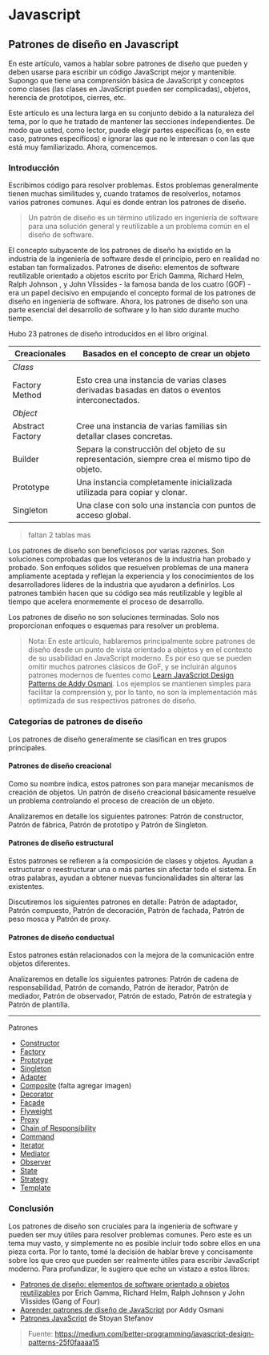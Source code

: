 # Javascript

## Patrones de diseño en Javascript

En este artículo, vamos a hablar sobre patrones de diseño que pueden y deben usarse para escribir un código JavaScript 
mejor y mantenible. Supongo que tiene una comprensión básica de JavaScript y conceptos como clases (las clases en 
JavaScript pueden ser complicadas), objetos, herencia de prototipos, cierres, etc.

Este artículo es una lectura larga en su conjunto debido a la naturaleza del tema, por lo que he tratado de mantener 
las secciones independientes. De modo que usted, como lector, puede elegir partes específicas (o, en este caso, 
patrones específicos) e ignorar las que no le interesan o con las que está muy familiarizado. Ahora, comencemos.

### Introducción

Escribimos código para resolver problemas. Estos problemas generalmente tienen muchas similitudes y, cuando tratamos de 
resolverlos, notamos varios patrones comunes. Aquí es donde entran los patrones de diseño.

> Un patrón de diseño es un término utilizado en ingeniería de software para una solución general y reutilizable a un problema común en el diseño de software.

El concepto subyacente de los patrones de diseño ha existido en la industria de la ingeniería de software desde el 
principio, pero en realidad no estaban tan formalizados. Patrones de diseño: elementos de software reutilizable 
orientado a objetos escrito por Erich Gamma, Richard Helm, Ralph Johnson , y John Vlissides - la famosa banda de los 
cuatro (GOF) -era un papel decisivo en empujando el concepto formal de los patrones de diseño en ingeniería de software. 
Ahora, los patrones de diseño son una parte esencial del desarrollo de software y lo han sido durante mucho tiempo.

Hubo 23 patrones de diseño introducidos en el libro original.

Creacionales | Basados en el concepto de crear un objeto 
--- | ---
*Class* |  
Factory Method | Esto crea una instancia de varias clases derivadas basadas en datos o eventos interconectados.
*Object* |
Abstract Factory | Cree una instancia de varias familias sin detallar clases concretas.
Builder | Separa la construcción del objeto de su representación, siempre crea el mismo tipo de objeto.
Prototype | Una instancia completamente inicializada utilizada para copiar y clonar.
Singleton | Una clase con solo una instancia con puntos de acceso global.

> faltan 2 tablas mas


Los patrones de diseño son beneficiosos por varias razones. Son soluciones comprobadas que los veteranos de la 
industria han probado y probado. Son enfoques sólidos que resuelven problemas de una manera ampliamente aceptada y 
reflejan la experiencia y los conocimientos de los desarrolladores líderes de la industria que ayudaron a definirlos. 
Los patrones también hacen que su código sea más reutilizable y legible al tiempo que acelera enormemente el proceso de 
desarrollo.

Los patrones de diseño no son soluciones terminadas. Solo nos proporcionan enfoques o esquemas para resolver un problema.

> Nota: En este artículo, hablaremos principalmente sobre patrones de diseño desde un punto de vista orientado a objetos y en el contexto de su usabilidad en JavaScript moderno. Es por eso que se pueden omitir muchos patrones clásicos de GoF, y se incluirán algunos patrones modernos de fuentes como [Learn JavaScript Design Patterns de Addy Osmani](https://addyosmani.com/resources/essentialjsdesignpatterns/book/). Los ejemplos se mantienen simples para facilitar la comprensión y, por lo tanto, no son la implementación más optimizada de sus respectivos patrones de diseño.


### Categorías de patrones de diseño

Los patrones de diseño generalmente se clasifican en tres grupos principales.

#### Patrones de diseño creacional
Como su nombre indica, estos patrones son para manejar mecanismos de creación de objetos. Un patrón de diseño 
creacional básicamente resuelve un problema controlando el proceso de creación de un objeto.

Analizaremos en detalle los siguientes patrones: Patrón de constructor, Patrón de fábrica, Patrón de prototipo y Patrón de Singleton.

#### Patrones de diseño estructural
Estos patrones se refieren a la composición de clases y objetos. Ayudan a estructurar o reestructurar una o más partes 
sin afectar todo el sistema. En otras palabras, ayudan a obtener nuevas funcionalidades sin alterar las existentes.

Discutiremos los siguientes patrones en detalle: Patrón de adaptador, Patrón compuesto, Patrón de decoración, Patrón de 
fachada, Patrón de peso mosca y Patrón de proxy.

#### Patrones de diseño conductual
Estos patrones están relacionados con la mejora de la comunicación entre objetos diferentes.

Analizaremos en detalle los siguientes patrones: Patrón de cadena de responsabilidad, Patrón de comando, Patrón de 
iterador, Patrón de mediador, Patrón de observador, Patrón de estado, Patrón de estrategia y Patrón de plantilla.

------

Patrones

 * [Constructor](/patrones/constructor.md)
 * [Factory](/patrones/factory.md)
 * [Prototype](/patrones/prototype.md)
 * [Singleton](/patrones/singleton.md)
 * [Adapter](/patrones/adapter.md)
 * [Composite](/patrones/composite.md) (falta agregar imagen)
 * [Decorator](/patrones/decorator.md)
 * [Facade](/patrones/facade.md)
 * [Flyweight](/patrones/flyweight.md)
 * [Proxy](/patrones/proxy.md)
 * [Chain of Responsibility](/patrones/chain_of_responsibility.md)
 * [Command](/patrones/command.md)
 * [Iterator](/patrones/iterator.md)
 * [Mediator](/patrones/mediator.md)
 * [Observer](/patrones/observer.md)
 * [State](/patrones/state.md)
 * [Strategy](/patrones/strategy.md)
 * [Template](/patrones/template.md)


### Conclusión

Los patrones de diseño son cruciales para la ingeniería de software y pueden ser muy útiles para resolver problemas comunes. Pero este es un tema muy vasto, y simplemente no es posible incluir todo sobre ellos en una pieza corta. Por lo tanto, tomé la decisión de hablar breve y concisamente sobre los que creo que pueden ser realmente útiles para escribir JavaScript moderno. Para profundizar, le sugiero que eche un vistazo a estos libros:

* [Patrones de diseño: elementos de software orientado a objetos reutilizables](https://en.wikipedia.org/wiki/Design_Patterns) por Erich Gamma, Richard Helm, Ralph Johnson y John Vlissides (Gang of Four)
* [Aprender patrones de diseño de JavaScript](https://addyosmani.com/resources/essentialjsdesignpatterns/book/) por Addy Osmani
* [Patrones JavaScript](http://www.amazon.com/JavaScript-Patterns-Stoyan-Stefanov/dp/0596806752) de Stoyan Stefanov


> Fuente: https://medium.com/better-programming/javascript-design-patterns-25f0faaaa15
